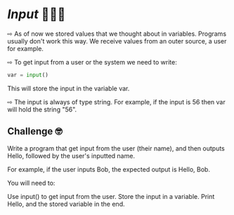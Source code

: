 # *Input* 👩🏻‍💻

⇨ As of now we stored values that we thought about in variables. Programs usually don't work this way. We receive values from an outer source, a user for example.

⇨ To get input from a user or the system we need to write:
```py
var = input()
```
This will store the input in the variable var.

⇨ The input is always of type string. For example, if the input is 56 then var will hold the string "56".


## Challenge 🤓

Write a program that get input from the user (their name), and then outputs Hello,  followed by the user's inputted name.

For example, if the user inputs Bob, the expected output is Hello, Bob.

You will need to:

Use input() to get input from the user.
Store the input in a variable.
Print Hello,  and the stored variable in the end.

